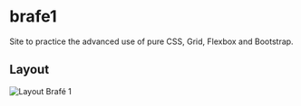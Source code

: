 # brafe1

Site to practice the advanced use of pure CSS, Grid, Flexbox and Bootstrap.

## Layout
![Layout Brafé 1](https://raw.githubusercontent.com/romulosous/Brafe1/master/brafe1.gif)
